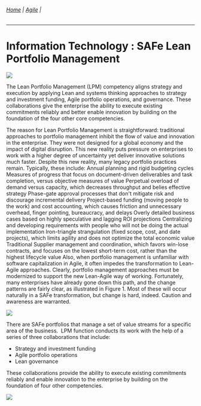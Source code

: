 ###### [Home](https://github.com/RyKaj/Documentation/blob/master/README.md) | [Agile](https://github.com/RyKaj/Documentation/tree/master/Agile/README.md) |
------------

Information Technology : SAFe Lean Portfolio Management 
=======================================================


![](https://lm2jj13uhv2157rey3v60xm8-wpengine.netdna-ssl.com/wp-content/uploads/2019/09/Keystone-LPM-WEB-1.png)

The Lean Portfolio Management (LPM) competency aligns strategy and
execution by applying Lean and systems thinking approaches to strategy
and investment funding, Agile portfolio operations, and governance.
These collaborations give the enterprise the ability to execute existing
commitments reliably and better enable innovation by building on the
foundation of the four other core competencies.

The reason for Lean Portfolio Management is straightforward: traditional
approaches to portfolio management inhibit the flow of value and
innovation in the enterprise. They were not designed for a global
economy and the impact of digital disruption. This new reality puts
pressure on enterprises to work with a higher degree of uncertainty yet
deliver innovative solutions much faster. Despite this new reality, many
legacy portfolio practices remain. Typically, these include: Annual
planning and rigid budgeting cycles Measures of progress that focus on
document-driven deliverables and task completion, versus objective
measures of value Perpetual overload of demand versus capacity, which
decreases throughput and belies effective strategy Phase-gate approval
processes that don't mitigate risk and discourage incremental delivery
Project-based funding (moving people to the work) and cost accounting,
which causes friction and unnecessary overhead, finger pointing,
bureaucracy, and delays Overly detailed business cases based on highly
speculative and lagging ROI projections Centralizing and developing
requirements with people who will not be doing the actual implementation
Iron-triangle strangulation (fixed scope, cost, and date projects),
which limits agility and does not optimize the total economic value
Traditional Supplier management and coordination, which favors win-lose
contracts, and focuses on the lowest short-term cost, rather than the
highest lifecycle value Also, when portfolio management is unfamiliar
with software capitalization in Agile, it often impedes the
transformation to Lean-Agile approaches. Clearly, portfolio management
approaches must be modernized to support the new Lean-Agile way of
working. Fortunately, many enterprises have already gone down this path,
and the change patterns are fairly clear, as illustrated in Figure 1.
Most of these will occur naturally in a SAFe transformation, but change
is hard, indeed. Caution and awareness are warranted.

![](https://www.scaledagileframework.com/wp-content/uploads/2018/04/Extend-the-Portfolio_F01_WP.png)

There are SAFe portfolios that manage a set of value streams for a
specific area of the business.  LPM function conducts its work with the
help of a series of three collaborations that include:

-   Strategy and investment funding
-   Agile portfolio operations
-   Lean governance

These collaborations provide the ability to execute existing commitments
reliably and enable innovation to the enterprise by building on the
foundation of four other competencies.

![](https://www.guru99.com/images/8-2016/090116_0956_WhatisScale3.png)








